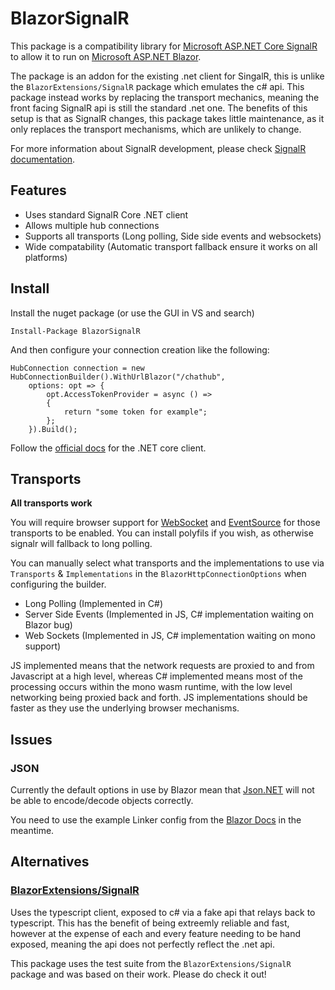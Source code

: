 # BlazorSignalR
This package is a compatibility library for [Microsoft ASP.NET Core SignalR](https://github.com/aspnet/SignalR) to allow it to run on [Microsoft ASP.NET Blazor](https://github.com/aspnet/Blazor).

The package is an addon for the existing .net client for SingalR, this is unlike the ```BlazorExtensions/SignalR``` package which emulates the c# api. This package instead works by replacing the transport mechanics, meaning the front facing SignalR api is still the standard .net one. The benefits of this setup is that as SignalR changes, this package takes little maintenance, as it only replaces the transport mechanisms, which are unlikely to change.

For more information about SignalR development, please check [SignalR documentation](https://docs.microsoft.com/en-us/aspnet/core/signalr/introduction?view=aspnetcore-2.1).

## Features

- Uses standard SignalR Core .NET client
- Allows multiple hub connections
- Supports all transports (Long polling, Side side events and websockets)
- Wide compatability (Automatic transport fallback ensure it works on all platforms)

## Install

Install the nuget package (or use the GUI in VS and search)
```
Install-Package BlazorSignalR
```

And then configure your connection creation like the following:

```
HubConnection connection = new HubConnectionBuilder().WithUrlBlazor("/chathub",
    options: opt => {
        opt.AccessTokenProvider = async () =>
        {
            return "some token for example";
        };
    }).Build();
```

Follow the [official docs](https://docs.microsoft.com/en-us/aspnet/core/signalr/dotnet-client?view=aspnetcore-2.1) for the .NET core client.

## Transports
**All transports work**

You will require browser support for [WebSocket](https://caniuse.com/#feat=websockets) and [EventSource](https://caniuse.com/#feat=eventsource) for those transports to be enabled. You can install polyfils if you wish, as otherwise signalr will fallback to long polling.

You can manually select what transports and the implementations to use via ```Transports``` & ```Implementations``` in the ```BlazorHttpConnectionOptions``` when configuring the builder.

- Long Polling (Implemented in C#)
- Server Side Events (Implemented in JS, C# implementation waiting on Blazor bug)
- Web Sockets (Implemented in JS, C# implementation waiting on mono support)

JS implemented means that the network requests are proxied to and from Javascript at a high level, whereas C# implemented means most of the processing occurs within the mono wasm runtime, with the low level networking being proxied back and forth. JS implementations should be faster as they use the underlying browser mechanisms.

## Issues

### JSON
Currently the default options in use by Blazor mean that [Json.NET](https://github.com/csnewman/BlazorSignalR) will not be able to encode/decode objects correctly. 

You need to use the example Linker config from the [Blazor Docs](https://blazor.net/docs/host-and-deploy/configure-linker.html) in the meantime.

## Alternatives

### [BlazorExtensions/SignalR](https://github.com/BlazorExtensions/SignalR)
Uses the typescript client, exposed to c# via a fake api that relays back to typescript. This has the benefit of being extreemly reliable and fast, however at the expense of each and every feature needing to be hand exposed, meaning the api does not perfectly reflect the .net api.

This package uses the test suite from the ```BlazorExtensions/SignalR``` package and was based on their work. Please do check it out!
